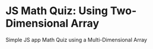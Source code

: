 # JS Math Quiz: Using Two-Dimensional Array
Simple JS app Math Quiz using a Multi-Dimensional Array
